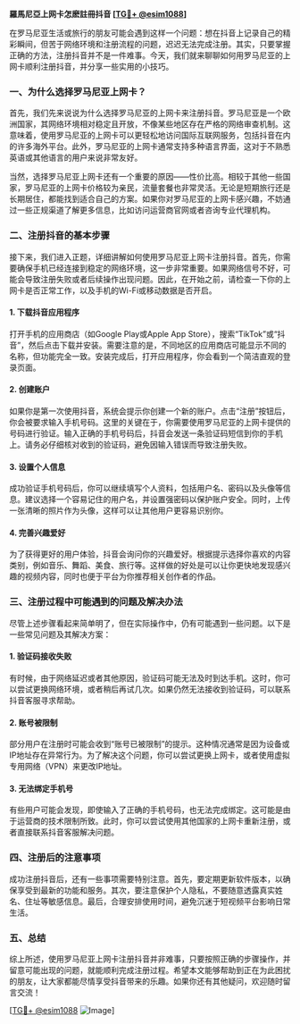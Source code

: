 **羅馬尼亞上网卡怎麽註冊抖音 [[TG💪+ @esim1088](https://t.me/s/esim1088)]**

在罗马尼亚生活或旅行的朋友可能会遇到这样一个问题：想在抖音上记录自己的精彩瞬间，但苦于网络环境和注册流程的问题，迟迟无法完成注册。其实，只要掌握正确的方法，注册抖音并不是一件难事。今天，我们就来聊聊如何用罗马尼亚的上网卡顺利注册抖音，并分享一些实用的小技巧。

### 一、为什么选择罗马尼亚上网卡？

首先，我们先来说说为什么选择罗马尼亚的上网卡来注册抖音。罗马尼亚是一个欧洲国家，其网络环境相对稳定且开放，不像某些地区存在严格的网络审查机制。这意味着，使用罗马尼亚的上网卡可以更轻松地访问国际互联网服务，包括抖音在内的许多海外平台。此外，罗马尼亚的上网卡通常支持多种语言界面，这对于不熟悉英语或其他语言的用户来说非常友好。

当然，选择罗马尼亚上网卡还有一个重要的原因——性价比高。相较于其他一些国家，罗马尼亚的上网卡价格较为亲民，流量套餐也非常灵活。无论是短期旅行还是长期居住，都能找到适合自己的方案。如果你对罗马尼亚的上网卡感兴趣，不妨通过一些正规渠道了解更多信息，比如访问运营商官网或者咨询专业代理机构。

### 二、注册抖音的基本步骤

接下来，我们进入正题，详细讲解如何使用罗马尼亚上网卡注册抖音。首先，你需要确保手机已经连接到稳定的网络环境，这一步非常重要。如果网络信号不好，可能会导致注册失败或者后续操作出现问题。因此，在开始之前，请检查一下你的上网卡是否正常工作，以及手机的Wi-Fi或移动数据是否开启。

#### 1. 下载抖音应用程序

打开手机的应用商店（如Google Play或Apple App Store），搜索“TikTok”或“抖音”，然后点击下载并安装。需要注意的是，不同地区的应用商店可能显示不同的名称，但功能完全一致。安装完成后，打开应用程序，你会看到一个简洁直观的登录页面。

#### 2. 创建账户

如果你是第一次使用抖音，系统会提示你创建一个新的账户。点击“注册”按钮后，你会被要求输入手机号码。这里的关键在于，你需要使用罗马尼亚的上网卡提供的号码进行验证。输入正确的手机号码后，抖音会发送一条验证码短信到你的手机上。请务必仔细核对收到的验证码，避免因输入错误而导致注册失败。

#### 3. 设置个人信息

成功验证手机号码后，你可以继续填写个人资料，包括用户名、密码以及头像等信息。建议选择一个容易记住的用户名，并设置强密码以保护账户安全。同时，上传一张清晰的照片作为头像，这样可以让其他用户更容易识别你。

#### 4. 完善兴趣爱好

为了获得更好的用户体验，抖音会询问你的兴趣爱好。根据提示选择你喜欢的内容类别，例如音乐、舞蹈、美食、旅行等。这样做的好处是可以让你更快地发现感兴趣的视频内容，同时也便于平台为你推荐相关创作者的作品。

### 三、注册过程中可能遇到的问题及解决办法

尽管上述步骤看起来简单明了，但在实际操作中，仍有可能遇到一些问题。以下是一些常见问题及其解决方案：

#### 1. 验证码接收失败

有时候，由于网络延迟或者其他原因，验证码可能无法及时到达手机。这时，你可以尝试更换网络环境，或者稍后再试几次。如果仍然无法接收到验证码，可以联系抖音客服寻求帮助。

#### 2. 账号被限制

部分用户在注册时可能会收到“账号已被限制”的提示。这种情况通常是因为设备或IP地址存在异常行为。为了解决这个问题，你可以尝试更换上网卡，或者使用虚拟专用网络（VPN）来更改IP地址。

#### 3. 无法绑定手机号

有些用户可能会发现，即使输入了正确的手机号码，也无法完成绑定。这可能是由于运营商的技术限制所致。此时，你可以尝试使用其他国家的上网卡重新注册，或者直接联系抖音客服解决问题。

### 四、注册后的注意事项

成功注册抖音后，还有一些事项需要特别注意。首先，要定期更新软件版本，以确保享受到最新的功能和服务。其次，要注意保护个人隐私，不要随意透露真实姓名、住址等敏感信息。最后，合理安排使用时间，避免沉迷于短视频平台影响日常生活。

### 五、总结

综上所述，使用罗马尼亚上网卡注册抖音并非难事，只要按照正确的步骤操作，并留意可能出现的问题，就能顺利完成注册过程。希望本文能够帮助到正在为此困扰的朋友，让大家都能尽情享受抖音带来的乐趣。如果你还有其他疑问，欢迎随时留言交流！

[[TG💪+ @esim1088](https://t.me/s/esim1088) ![Image](https://i.postimg.cc/4NQfJmqS/Snipaste-2025-05-13-00-14-12.png)]